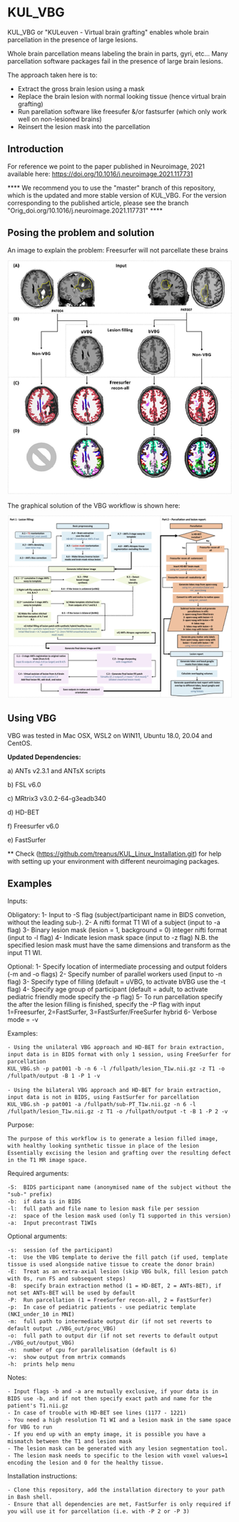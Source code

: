 # KUL_VBG

KUL_VBG or "KULeuven - Virtual brain grafting" enables whole brain parcellation in the presence of large lesions.

Whole brain parcellation means labeling the brain in parts, gyri, etc...
Many parcellation software packages fail in the presence of large brain lesions.

The approach taken here is to:

- Extract the gross brain lesion using a mask
- Replace the brain lesion with normal looking tissue (hence virtual brain grafting)
- Run parellation software like freesufer &/or fastsurfer (which only work well on non-lesioned brains)
- Reinsert the lesion mask into the parcellation 

## Introduction 

For reference we point to the paper published in Neuroimage, 2021 available here: https://doi.org/10.1016/j.neuroimage.2021.117731

**** We recommend you to use the "master" branch of this repository, which is the updated and more stable version of KUL_VBG. For the version corresponding to the published article, please see the branch "Orig_doi.org/10.1016/j.neuroimage.2021.117731" ****

## Posing the problem and solution

An image to explain the problem: Freesurfer will not parcellate these brains

![VBG fig1](figs4readme/fig1.jpg)

The graphical solution of the VBG workflow is shown here:

![VBG fig1](figs4readme/fig2.jpg)


## Using VBG

VBG was tested in Mac OSX, WSL2 on WIN11, Ubuntu 18.0, 20.04 and CentOS. 

**Updated Dependencies:**

a) ANTs v2.3.1 and ANTsX scripts

b) FSL v6.0

c) MRtrix3 v3.0.2-64-g3eadb340

d) HD-BET

f) Freesurfer v6.0

e) FastSurfer

** Check (https://github.com/treanus/KUL_Linux_Installation.git) for help with setting up your environment with different neuroimaging packages.

## Examples

Inputs:

Obligatory: 
1- Input to -S flag (subject/participant name in BIDS convetion, without the leading sub-). 
2- A nifti format T1 WI of a subject (input to -a flag)
3- Binary lesion mask (lesion = 1, background = 0) integer nifti format (input to -l flag)
4- Indicate lesion mask space (input to -z flag) N.B. the specified lesion mask must have the same dimensions and transform as the input T1 WI.

Optional:
1- Specify location of intermediate processing and output folders (-m and -o flags)
2- Specify number of parallel workers used (input to -n flag)
3- Specify type of filling (default = uVBG, to activate bVBG use the -t flag)
4- Specify age group of participant (default = adult, to activate pediatric friendly mode specify the -p flag)
5- To run parcellation specify the after the lesion filling is finished, specify the -P flag with input 1=Freesurfer, 2=FastSurfer, 3=FastSurfer/FreeSurfer hybrid
6- Verbose mode = -v

Examples:

    - Using the unilateral VBG approach and HD-BET for brain extraction, input data is in BIDS format with only 1 session, using FreeSurfer for parcellation
    KUL_VBG.sh -p pat001 -b -n 6 -l /fullpath/lesion_T1w.nii.gz -z T1 -o /fullpath/output -B 1 -P 1 -v
    
    - Using the bilateral VBG approach and HD-BET for brain extraction, input data is not in BIDS, using FastSurfer for parcellation
    KUL_VBG.sh -p pat001 -a /fullpath/sub-PT_T1w.nii.gz -n 6 -l /fullpath/lesion_T1w.nii.gz -z T1 -o /fullpath/output -t -B 1 -P 2 -v
	

Purpose:

    The purpose of this workflow is to generate a lesion filled image, with healthy looking synthetic tissue in place of the lesion
    Essentially excising the lesion and grafting over the resulting defect in the T1 MR image space.
    

Required arguments:

    -S:  BIDS participant name (anonymised name of the subject without the "sub-" prefix)
    -b:  if data is in BIDS
    -l:  full path and file name to lesion mask file per session
    -z:  space of the lesion mask used (only T1 supported in this version)
    -a:  Input precontrast T1WIs

Optional arguments:

    -s:  session (of the participant)
    -t:  Use the VBG template to derive the fill patch (if used, template tissue is used alongside native tissue to create the donor brain)
    -E:  Treat as an extra-axial lesion (skip VBG bulk, fill lesion patch with 0s, run FS and subsequent steps)
    -B:  specify brain extraction method (1 = HD-BET, 2 = ANTs-BET), if not set ANTs-BET will be used by default
    -P:  Run parcellation (1 = FreeSurfer recon-all, 2 = FastSurfer)
    -p:  In case of pediatric patients - use pediatric template (NKI_under_10 in MNI)
    -m:  full path to intermediate output dir (if not set reverts to default output ./VBG_out/proc_VBG)
    -o:  full path to output dir (if not set reverts to default output ./VBG_out/output_VBG)
    -n:  number of cpu for parallelisation (default is 6)
    -v:  show output from mrtrix commands
    -h:  prints help menu

Notes: 

    - Input flags -b and -a are mutually exclusive, if your data is in BIDS use -b, and if not then specify exact path and name for the patient's T1.nii.gz 
    - In case of trouble with HD-BET see lines (1177 - 1221)
    - You need a high resolution T1 WI and a lesion mask in the same space for VBG to run
    - If you end up with an empty image, it is possible you have a mismatch between the T1 and lesion mask
    - The lesion mask can be generated with any lesion segmentation tool.
    - The lesion mask needs to specific to the lesion with voxel values=1 encoding the lesion and 0 for the healthy tissue.

Installation instructions:

    - Clone this repository, add the installation directory to your path in Bash shell.
    - Ensure that all dependencies are met, FastSurfer is only required if you will use it for parcellation (i.e. with -P 2 or -P 3)

